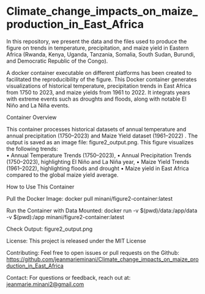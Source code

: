 # Climate_change_impacts_on_maize_production_in_East_Africa
In this repository, we present the data and the files used to produce the figure on trends in temperature, precipitation, and maize yield in Eastern Africa (Rwanda, Kenya, Uganda, Tanzania, Somalia, South Sudan, Burundi, and Democratic Republic of the Congo).

A docker container executable on different platforms has been created to facilitated the reproducibility of the figure. 
This Docker container generates visualizations of historical temperature, precipitation trends in East Africa from 1750 to 2023, and maize yields from 1961 to 2022. It integrats years with extreme events such as droughts and floods, along with notable El Niño and La Niña events. 

Container Overview
 
This container processes historical datasets of annual temperature and annual precipitation (1750–2023) and  Maize Yield dataset (1961–2022) . The output is saved as an image file: figure2_output.png. This figure visualizes the following trends:  
•	Annual Temperature Trends (1750–2023), 
•	Annual Precipitation Trends (1750–2023), highlighting El Niño and La Niña year,
•	Maize Yield Trends (1961–2022), highlighting floods and drought 
•	Maize yield in East Africa compared to the global maize yield average. 

How to Use This Container

Pull the Docker Image: 
docker pull minani/figure2-container:latest

Run the Container with Data Mounted:
docker run -v $(pwd)/data:/app/data -v $(pwd):/app minani/figure2-container:latest

Check Output: 
figure2_output.png

License: 
This project is released under the MIT License

Contributing:
Feel free to open issues or pull requests on the Github: https://github.com/jeanmarieminani/Climate_change_impacts_on_maize_production_in_East_Africa   

Contact:
For questions or feedback, reach out at: jeanmarie.minani2@gmail.com
